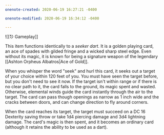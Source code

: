 ```yaml
---
onenote-created: 2020-06-19 16:27:21 -0400

onenote-modified: 2020-06-19 16:34:12 -0400

---
```

![[⎋ Gameplay]]

This item functions identically to a *seeker dart.* It is a golden playing card, an ace of spades with gilded fringe and a wicked sharp steel edge. Even without its magic, it is known for being a signature weapon of the legendary [[Ashton Orpheus Albatros|Ace of Gold]].

When you whisper the word "seek" and hurl this card, it seeks out a target of your choice within 120 feet of you. You must have seen the target before, but you don't need to see it now. If the target isn't within range or if there is no clear path to it, the card falls to the ground, its magic spent and wasted. Otherwise, elemental winds guide the card instantly through the air to the target. The card can pass though openings as narrow as 1 inch wide and the cracks between doors, and can change direction to fly around corners.



When the card reaches its target, the target must succeed on a DC 16 Dexterity saving throw or take 1d4 piercing damage and 3d4 lightning damage. The card's magic is then spent, and it becomes an ordinary card (although it retains the ability to be used as a dart).
